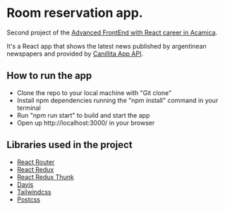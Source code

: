 # Room reservation app.

Second project of the [Advanced FrontEnd with React career in Acamica](https://www.acamica.com/front-end-avanzado-react).

It's a React app that shows the latest news published by argentinean newspapers and provided by [Canillita App API](https://github.com/Canillitapp/headlines-api).

## How to run the app

- Clone the repo to your local machine with "Git clone"
- Install npm dependencies running the "npm install" command in your terminal
- Run "npm run start" to build and start the app
- Open up http://localhost:3000/ in your browser

## Libraries used in the project

- [React Router](https://reactrouter.com/)
- [React Redux](https://react-redux.js.org/)
- [React Redux Thunk](https://github.com/reduxjs/redux-thunk)
- [Dayjs](https://day.js.org/)
- [Tailwindcss](https://tailwindcss.com/)
- [Postcss](https://postcss.org/)
